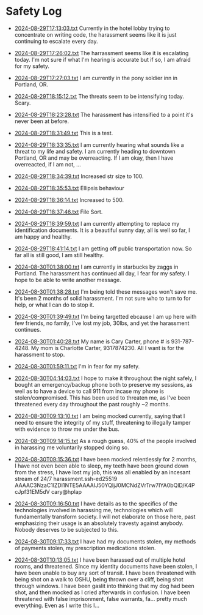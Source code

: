 # Safety Log

- [2024-08-29T17:13:03.txt](/2024-08-29T17:13:03.txt) Currently in the hotel lobby trying to concentrate on writing code, the harassment seems like it is just continuing to escalate every day.

- [2024-08-29T17:26:02.txt](/2024-08-29T17:26:02.txt) The harrassment seems like it is escalating today. I'm not sure if what I'm hearing is accurate but if so, I am afraid for my safety.

- [2024-08-29T17:27:03.txt](/2024-08-29T17:27:03.txt) I am currently in the pony soldier inn in Portland, OR.

- [2024-08-29T18:15:12.txt](/2024-08-29T18:15:12.txt) The threats seem to be intensifying today. Scary.

- [2024-08-29T18:23:28.txt](/2024-08-29T18:23:28.txt) The harassment has intensified to a point it's never been at before.

- [2024-08-29T18:31:49.txt](/2024-08-29T18:31:49.txt) This is a test.

- [2024-08-29T18:33:35.txt](/2024-08-29T18:33:35.txt) I am currently hearing what sounds like a threat to my life and safety. I am currently heading to downtown Portland, OR and may be overreacting. If I am okay, then I have overreacted, if I am not, ...

- [2024-08-29T18:34:39.txt](/2024-08-29T18:34:39.txt) Increased str size to 100.

- [2024-08-29T18:35:53.txt](/2024-08-29T18:35:53.txt) Ellipsis behaviour

- [2024-08-29T18:36:14.txt](/2024-08-29T18:36:14.txt) Increased to 500.

- [2024-08-29T18:37:46.txt](/2024-08-29T18:37:46.txt) File Sort.

- [2024-08-29T18:39:59.txt](/2024-08-29T18:39:59.txt) I am currently attempting to replace my identification documents. It is a beautiful sunny day, all is well so far, I am happy and healthy.

- [2024-08-29T18:41:14.txt](/2024-08-29T18:41:14.txt) I am getting off public transportation now. So far all is still good, I am still healthy. 

- [2024-08-30T01:38:00.txt](/2024-08-30T01:38:00.txt) I am currently in starbucks by zaggs in Portland. The harassment has continued all day, I fear for my safety. I hope to be able to write another message.

- [2024-08-30T01:38:28.txt](/2024-08-30T01:38:28.txt) I'm being told these messages won't save me. It's been 2 months of solid harassment. I'm not sure who to turn to for help, or what I can do to stop it.

- [2024-08-30T01:39:49.txt](/2024-08-30T01:39:49.txt) I'm being targetted ebcause I am up here with few friends, no family, I've lost my job, 30lbs, and yet the harassment continues.

- [2024-08-30T01:40:28.txt](/2024-08-30T01:40:28.txt) My name is Cary Carter, phone # is 931-787-4248. My mom is Charlotte Carter, 9317874230. All I want is for the harassment to stop.

- [2024-08-30T01:59:11.txt](/2024-08-30T01:59:11.txt) I'm in fear for my safety. 

- [2024-08-30T04:14:03.txt](/2024-08-30T04:14:03.txt) I hope to make it throughout the night safely, I bought an emergency/backup phone both to preserve my sessions, as well as to have a device to call 911 from incase my phone is stolen/compromised. This has been used to threaten me, as I've been threatened every day throughout the past roughly ~2 months.

- [2024-08-30T09:13:10.txt](/2024-08-30T09:13:10.txt) I am being mocked currently, saying that I need to ensure the integrity of my stuff, threatening to illegally tamper with evidence to throw me under the bus.

- [2024-08-30T09:14:15.txt](/2024-08-30T09:14:15.txt) As a rough guess, 40% of the people involved in harassing me voluntarily stopped doing so.

- [2024-08-30T09:15:36.txt](/2024-08-30T09:15:36.txt) I have been mocked relentlessly for 2 months, I have not even been able to sleep, my teeth have been ground down from the stress, I have lost my job, this was all enabled by an incesant stream of 24/7 harassment.ssh-ed25519 AAAAC3NzaC1lZDI1NTE5AAAAIJ50YQIjJ0MCNdZVrTrw7IYA0bQlD/K4PcJpf31EM5dV cary@hplap

- [2024-08-30T09:16:50.txt](/2024-08-30T09:16:50.txt) I have details as to the specifics of the technologies involved in harassing me, technologies which will fundamentally transform society. I will not elaborate on those here, past emphasizing their usage is an absolutely travesty against anybody. Nobody deserves to be subjected to this.

- [2024-08-30T09:17:33.txt](/2024-08-30T09:17:33.txt) I have had my documents stolen, my methods of payments stolen, my prescription medications stolen.

- [2024-08-30T10:13:05.txt](/2024-08-30T10:13:05.txt) I have been harassed out of multiple hotel rooms, and threatened. SInce my identity documents have been stolen, I have been unable to buy any sort of transit. I have been threatened with being shot on a walk to OSHU, being thrown over a cliff, being shot through windows. I have been gaslit into thinking that my dog had been shot, and then mocked as I cried afterwards in confusion. I have been threatened with false imprisonment, false warrants, fa... pretty much everything. Even as I write this I...
